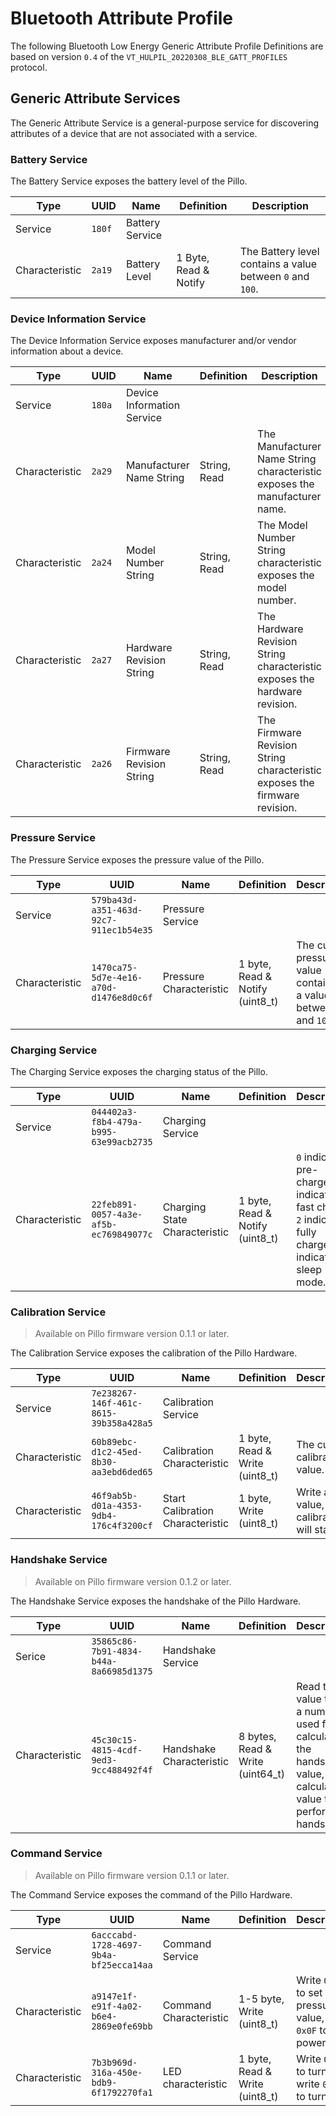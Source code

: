 # Bluetooth Attribute Profile

The following Bluetooth Low Energy Generic Attribute Profile Definitions are based on version `0.4` of the `VT_HULPIL_20220308_BLE_GATT_PROFILES` protocol.

## Generic Attribute Services

The Generic Attribute Service is a general-purpose service for discovering attributes of a device that are not associated with a service.

### Battery Service

The Battery Service exposes the battery level of the Pillo.

| Type           | UUID   | Name            | Definition            | Description                                               |
| -------------- | ------ | --------------- | --------------------- | --------------------------------------------------------- |
| Service        | `180f` | Battery Service |                       |                                                           |
| Characteristic | `2a19` | Battery Level   | 1 Byte, Read & Notify | The Battery level contains a value between `0` and `100`. |

### Device Information Service

The Device Information Service exposes manufacturer and/or vendor information about a device.

| Type           | UUID   | Name                       | Definition   | Description                                                                |
| -------------- | ------ | -------------------------- | ------------ | -------------------------------------------------------------------------- |
| Service        | `180a` | Device Information Service |              |                                                                            |
| Characteristic | `2a29` | Manufacturer Name String   | String, Read | The Manufacturer Name String characteristic exposes the manufacturer name. |
| Characteristic | `2a24` | Model Number String        | String, Read | The Model Number String characteristic exposes the model number.           |
| Characteristic | `2a27` | Hardware Revision String   | String, Read | The Hardware Revision String characteristic exposes the hardware revision. |
| Characteristic | `2a26` | Firmware Revision String   | String, Read | The Firmware Revision String characteristic exposes the firmware revision. |

### Pressure Service

The Pressure Service exposes the pressure value of the Pillo.

| Type           | UUID                                   | Name                    | Definition                      | Description                                                           |
| -------------- | -------------------------------------- | ----------------------- | ------------------------------- | --------------------------------------------------------------------- |
| Service        | `579ba43d-a351-463d-92c7-911ec1b54e35` | Pressure Service        |                                 |                                                                       |
| Characteristic | `1470ca75-5d7e-4e16-a70d-d1476e8d0c6f` | Pressure Characteristic | 1 byte, Read & Notify (uint8_t) | The current pressure value containing a value between `0` and `1024`. |

### Charging Service

The Charging Service exposes the charging status of the Pillo.

| Type           | UUID                                   | Name                          | Definition                      | Description                                                                                                 |
| -------------- | -------------------------------------- | ----------------------------- | ------------------------------- | ----------------------------------------------------------------------------------------------------------- |
| Service        | `044402a3-f8b4-479a-b995-63e99acb2735` | Charging Service              |                                 |                                                                                                             |
| Characteristic | `22feb891-0057-4a3e-af5b-ec769849077c` | Charging State Characteristic | 1 byte, Read & Notify (uint8_t) | `0` indicates pre-charge, `1` indicates fast charge, `2` indicates fully charged, `3` indicates sleep mode. |

### Calibration Service

> Available on Pillo firmware version 0.1.1 or later.

The Calibration Service exposes the calibration of the Pillo Hardware.

| Type           | UUID                                   | Name                             | Definition                     | Description                                  |
| -------------- | -------------------------------------- | -------------------------------- | ------------------------------ | -------------------------------------------- |
| Service        | `7e238267-146f-461c-8615-39b358a428a5` | Calibration Service              |                                |                                              |
| Characteristic | `60b89ebc-d1c2-45ed-8b30-aa3ebd6ded65` | Calibration Characteristic       | 1 byte, Read & Write (uint8_t) | The current calibration value.               |
| Characteristic | `46f9ab5b-d01a-4353-9db4-176c4f3200cf` | Start Calibration Characteristic | 1 byte, Write (uint8_t)        | Write any value, the calibration will start. |

### Handshake Service

> Available on Pillo firmware version 0.1.2 or later.

The Handshake Service exposes the handshake of the Pillo Hardware.

| Type           | UUID                                   | Name                     | Definition                       | Description                                                                                                            |
| -------------- | -------------------------------------- | ------------------------ | -------------------------------- | ---------------------------------------------------------------------------------------------------------------------- |
| Serice         | `35865c86-7b91-4834-b44a-8a66985d1375` | Handshake Service        |                                  |                                                                                                                        |
| Characteristic | `45c30c15-4815-4cdf-9ed3-9cc488492f4f` | Handshake Characteristic | 8 bytes, Read & Write (uint64_t) | Read this value to get a number used for calculating the handshake value, write calculated value to perform handshake. |

### Command Service

> Available on Pillo firmware version 0.1.1 or later.

The Command Service exposes the command of the Pillo Hardware.

| Type           | UUID                                   | Name                   | Definition                     | Description                                                       |
| -------------- | -------------------------------------- | ---------------------- | ------------------------------ | ----------------------------------------------------------------- |
| Service        | `6acccabd-1728-4697-9b4a-bf25ecca14aa` | Command Service        |                                |                                                                   |
| Characteristic | `a9147e1f-e91f-4a02-b6e4-2869e0fe69bb` | Command Characteristic | 1-5 byte, Write (uint8_t)      | Write `0x01` to set max pressure value, write `0x0F` to power off |
| Characteristic | `7b3b969d-316a-450e-bdb9-6f1792270fa1` | LED characteristic     | 1 byte, Read & Write (uint8_t) | Write `0x01` to turn on, write `0x00` to turn off                 |

<br/><br/><br/>
